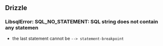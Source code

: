 ## Drizzle

### LibsqlError: SQL_NO_STATEMENT: SQL string does not contain any statemen

- the last statement cannot be `--> statement-breakpoint`
